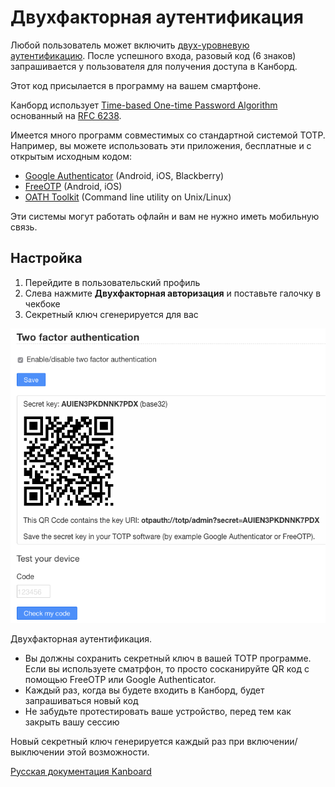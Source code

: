 Двухфакторная аутентификация
=============================

Любой пользователь может включить [двух-уровневую аутентификацию](http://ru.wikipedia.org/wiki/Многофакторная_аутентификация). После успешного входа, разовый код (6 знаков) запрашивается у пользователя для получения доступа в Канборд.

Этот код присылается в программу на вашем смартфоне.

Канборд использует [Time-based One-time Password Algorithm](http://ru.wikipedia.org/wiki/Time-based_One-time_Password_Algorithm) основанный на [RFC 6238](http://tools.ietf.org/html/rfc6238).

Имеется много программ совместимых со стандартной системой TOTP. Например, вы можете использовать эти приложения, бесплатные и с открытым исходным кодом:

-   [Google Authenticator](https://github.com/google/google-authenticator/) (Android, iOS, Blackberry)
-   [FreeOTP](https://freeotp.github.io/) (Android, iOS)
-   [OATH Toolkit](http://www.nongnu.org/oath-toolkit/) (Command line utility on Unix/Linux)

Эти системы могут работать офлайн и вам не нужно иметь мобильную связь.

Настройка
---------

1.  Перейдите в пользовательский профиль
2.  Слева нажмите **Двухфакторная авторизация** и поставьте галочку в чекбоке
3.  Секретный ключ сгенерируется для вас

![2FA](../screenshots/2fa.png)

Двухфакторная аутентификация.


-   Вы должны сохранить секретный ключ в вашей TOTP программе. Если вы используете сматрфон, то просто сосканируйте QR код с помощью FreeOTP или Google Authenticator.
-   Каждый раз, когда вы будете входить в Канборд, будет запрашиваться новый код
-   Не забудьте протестировать ваше устройство, перед тем как закрыть вашу сессию

Новый секретный ключ генерируется каждый раз при включении/выключении этой возможности.

[Русская документация Kanboard](http://kanboard.ru/doc/)

